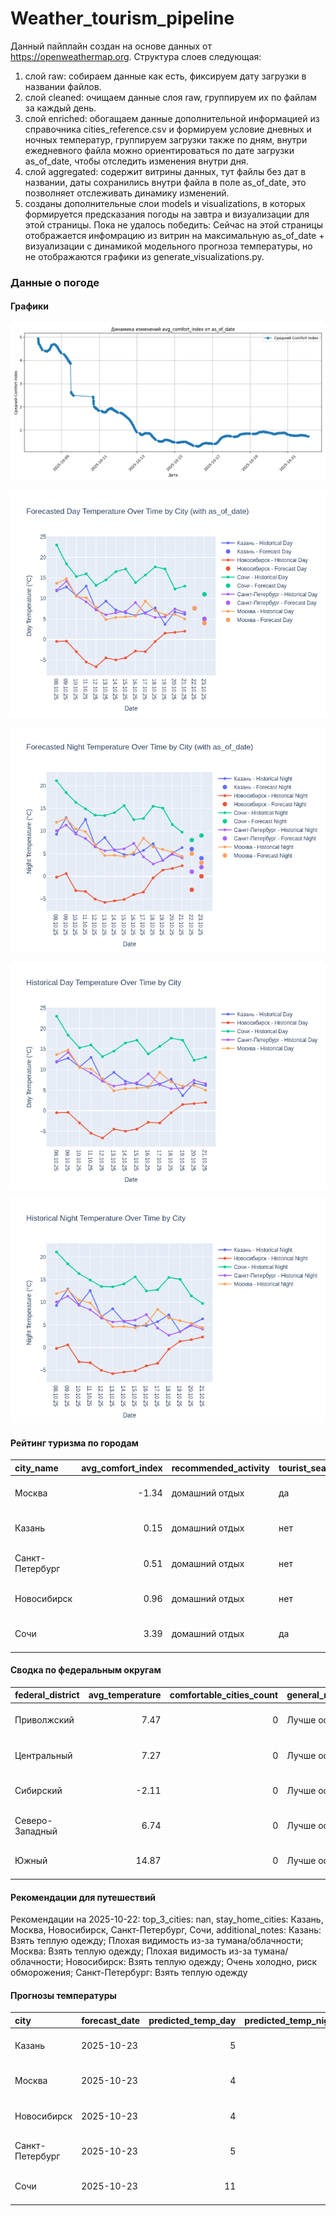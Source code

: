 # Weather_tourism_pipeline
Данный пайплайн создан на основе данных от https://openweathermap.org.
Структура слоев следующая:
  1) слой raw: 
  собираем данные как есть, фиксируем дату загрузки в названии файлов.
  2) слой cleaned:
  очищаем данные слоя raw, группируем их по файлам за каждый день.
  3) слой enriched:
  обогащаем данные дополнительной информацией из справочника cities_reference.csv и формируем условие дневных и ночных температур,
  группируем загрузки также по дням, внутри ежедневного файла можно ориентироваться по дате загрузки as_of_date, чтобы отследить изменения внутри дня.
  4) слой aggregated:
   содержит витрины данных, тут файлы без дат в названии, даты сохранились внутри файла в поле as_of_date, это позволняет отслеживать динамику изменений.
  6) созданы дополнительные слои models и visualizations, в которых формируется предсказания погоды на завтра и визуализации для этой страницы.
  Пока не удалось победить: Сейчас на этой страницы отображается инфомрацию из витрин на максимальную as_of_date + визуализации с динамикой модельного прогноза температуры, 
  но не отображаются графики из generate_visualizations.py.
<!-- WEATHER DATA START -->
### Данные о погоде

#### Графики
![Comfort Index Trend](data/visualizations/comfort_index_trend.png)

![Forecasted Day Temperature](data/visualizations/forecasted_day_temperature.png)

![Forecasted Night Temperature](data/visualizations/forecasted_night_temperature.png)

![Historical Day Temperature](data/visualizations/historical_day_temperature.png)

![Historical Night Temperature](data/visualizations/historical_night_temperature.png)

#### Рейтинг туризма по городам
| city_name       |   avg_comfort_index | recommended_activity   | tourist_season_match   | tourism_season   | tour_recommendation       | as_of_date          |
|:----------------|--------------------:|:-----------------------|:-----------------------|:-----------------|:--------------------------|:--------------------|
| Москва          |               -1.34 | домашний отдых         | да                     | Круглогодично    | домашний отдых в сезон    | 2025-10-22 01:52:00 |
| Казань          |                0.15 | домашний отдых         | нет                    | Май-Сентябрь     | домашний отдых вне сезона | 2025-10-22 01:52:00 |
| Санкт-Петербург |                0.51 | домашний отдых         | нет                    | Май-Сентябрь     | домашний отдых вне сезона | 2025-10-22 01:52:00 |
| Новосибирск     |                0.96 | домашний отдых         | нет                    | Июнь-Август      | домашний отдых вне сезона | 2025-10-22 01:52:00 |
| Сочи            |                3.39 | домашний отдых         | да                     | Май-Октябрь      | домашний отдых в сезон    | 2025-10-22 01:52:00 |

#### Сводка по федеральным округам
| federal_district   |   avg_temperature |   comfortable_cities_count | general_recommendation   | as_of_date          |
|:-------------------|------------------:|---------------------------:|:-------------------------|:--------------------|
| Приволжский        |              7.47 |                          0 | Лучше остаться дома      | 2025-10-22 01:52:00 |
| Центральный        |              7.27 |                          0 | Лучше остаться дома      | 2025-10-22 01:52:00 |
| Сибирский          |             -2.11 |                          0 | Лучше остаться дома      | 2025-10-22 01:52:00 |
| Северо-Западный    |              6.74 |                          0 | Лучше остаться дома      | 2025-10-22 01:52:00 |
| Южный              |             14.87 |                          0 | Лучше остаться дома      | 2025-10-22 01:52:00 |

#### Рекомендации для путешествий
Рекомендации на 2025-10-22: top_3_cities: nan, stay_home_cities: Казань, Москва, Новосибирск, Санкт-Петербург, Сочи, additional_notes: Казань: Взять теплую одежду; Плохая видимость из-за тумана/облачности; Москва: Взять теплую одежду; Плохая видимость из-за тумана/облачности; Новосибирск: Взять теплую одежду; Очень холодно, риск обморожения; Санкт-Петербург: Взять теплую одежду

#### Прогнозы температуры
| city            | forecast_date   |   predicted_temp_day |   predicted_temp_night | model_type       | as_of_date          |
|:----------------|:----------------|---------------------:|-----------------------:|:-----------------|:--------------------|
| Казань          | 2025-10-23      |                    5 |                      4 | LinearRegression | 2025-10-22 01:52:31 |
| Москва          | 2025-10-23      |                    4 |                      3 | LinearRegression | 2025-10-22 01:52:31 |
| Новосибирск     | 2025-10-23      |                    4 |                      0 | LinearRegression | 2025-10-22 01:52:31 |
| Санкт-Петербург | 2025-10-23      |                    5 |                      2 | LinearRegression | 2025-10-22 01:52:31 |
| Сочи            | 2025-10-23      |                   11 |                      9 | LinearRegression | 2025-10-22 01:52:31 |


<!-- WEATHER DATA END -->
